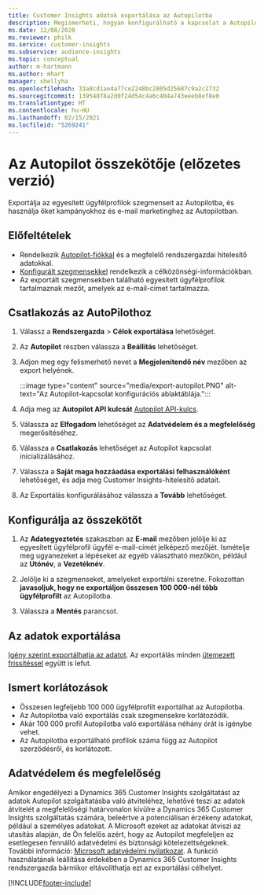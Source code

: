```yaml
---
title: Customer Insights adatok exportálása az Autopilotba
description: Megismerheti, hogyan konfigurálható a kapcsolat a Autopilottal.
ms.date: 12/08/2020
ms.reviewer: philk
ms.service: customer-insights
ms.subservice: audience-insights
ms.topic: conceptual
author: m-hartmann
ms.author: mhart
manager: shellyha
ms.openlocfilehash: 33a8cd1ae4a77ce2248bc2805d25687c9a2c2732
ms.sourcegitcommit: 139548f8a2d0f24d54c4a6c404a743eeeb8ef8e0
ms.translationtype: HT
ms.contentlocale: hu-HU
ms.lasthandoff: 02/15/2021
ms.locfileid: "5269241"
---
```

# <a name="connector-for-autopilot-preview"></a>Az Autopilot összekötője (előzetes verzió)

Exportálja az egyesített ügyfélprofilok szegmenseit az Autopilotba, és használja őket kampányokhoz és e-mail marketinghez az Autopilotban. 

## <a name="prerequisites"></a>Előfeltételek

-   Rendelkezik [Autopilot-fiókkal](https://www.autopilothq.com/) és a megfelelő rendszergazdai hitelesítő adatokkal.
-   [Konfigurált szegmensekkel](segments.md) rendelkezik a célközönségi-információkban.
-   Az exportált szegmensekben található egyesített ügyfélprofilok tartalmaznak mezőt, amelyek az e-mail-címet tartalmazza.

## <a name="connect-to-autopilot"></a>Csatlakozás az AutoPilothoz

1. Válassz a **Rendszergazda** > **Célok exportálása** lehetőséget.

1. Az **Autopilot** részben válassza a **Beállítás** lehetőséget.

1. Adjon meg egy felismerhető nevet a **Megjelenítendő név** mezőben az export helyének.

   :::image type="content" source="media/export-autopilot.PNG" alt-text="Az Autopilot-kapcsolat konfigurációs ablaktáblája.":::

1. Adja meg az **Autopilot API kulcsát** [Autopilot API-kulcs](https://autopilot.docs.apiary.io/#).

1. Válassza az **Elfogadom** lehetőséget az **Adatvédelem és a megfelelőség** megerősítéséhez.

1. Válassza a **Csatlakozás** lehetőséget az Autopilot kapcsolat inicializálásához.

1. Válassza a **Saját maga hozzáadása exportálási felhasználóként** lehetőséget, és adja meg Customer Insights-hitelesítő adatait.

1. Az Exportálás konfigurálásához válassza a **Tovább** lehetőséget.

## <a name="configure-the-connector"></a>Konfigurálja az összekötőt

1. Az **Adategyeztetés** szakaszban az **E-mail** mezőben jelölje ki az egyesített ügyfélprofil ügyfél e-mail-címét jelképező mezőjét. Ismételje meg ugyanezeket a lépéseket az egyéb választható mezőkön, például az **Utónév**, a **Vezetéknév**.

1. Jelölje ki a szegmenseket, amelyeket exportálni szeretne. Fokozottan **javasoljuk, hogy ne exportáljon összesen 100 000-nél több ügyfélprofilt** az Autopilotba. 

1. Válassza a **Mentés** parancsot.

## <a name="export-the-data"></a>Az adatok exportálása

[Igény szerint exportálhatja az adatot](export-destinations.md). Az exportálás minden [ütemezett frissítéssel](system.md#schedule-tab) együtt is lefut.

## <a name="known-limitations"></a>Ismert korlátozások

- Összesen legfeljebb 100 000 ügyfélprofilt exportálhat az Autopilotba.
- Az Autopilotba való exportálás csak szegmensekre korlátozódik.
- Akár 100 000 profil Autopilotba való exportálása néhány órát is igénybe vehet. 
- Az Autopilotba exportálható profilok száma függ az Autopilot szerződésről, és korlátozott.

## <a name="data-privacy-and-compliance"></a>Adatvédelem és megfelelőség

Amikor engedélyezi a Dynamics 365 Customer Insights szolgáltatást az adatok Autopilot szolgáltatásba való átviteléhez, lehetővé teszi az adatok átvitelét a megfelelőségi határvonalon kívülre a Dynamics 365 Customer Insights szolgáltatás számára, beleértve a potenciálisan érzékeny adatokat, például a személyes adatokat. A Microsoft ezeket az adatokat átviszi az utasítás alapján, de Ön felelős azért, hogy az Autopilot megfeleljen az esetlegesen fennálló adatvédelmi és biztonsági kötelezettségeknek. További információ: [Microsoft adatvédelmi nyilatkozat](https://go.microsoft.com/fwlink/?linkid=396732).
A funkció használatának leállítása érdekében a Dynamics 365 Customer Insights rendszergazda bármikor eltávolíthatja ezt az exportálási célhelyet.


[!INCLUDE[footer-include](../includes/footer-banner.md)]